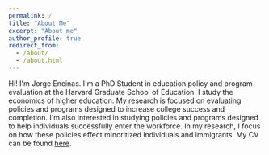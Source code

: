 ```yaml
---
permalink: /
title: "About Me"
excerpt: "About me"
author_profile: true
redirect_from: 
  - /about/
  - /about.html
---
```


Hi! I'm Jorge Encinas. I'm a PhD Student in education policy and program evaluation at the Harvard Graduate School of Education. I study the economics of higher education. My research is focused on evaluating policies and programs designed to increase college success and completion. I'm also interested in studying policies and programs designed to help individuals successfully enter the workforce. In my research, I focus on how these policies effect minoritized individuals and immigrants. My CV can be found [here](https://github.com/jorge-encinas/jorge-encinas.github.io/blob/master/files/Encinas_CV.pdf).
